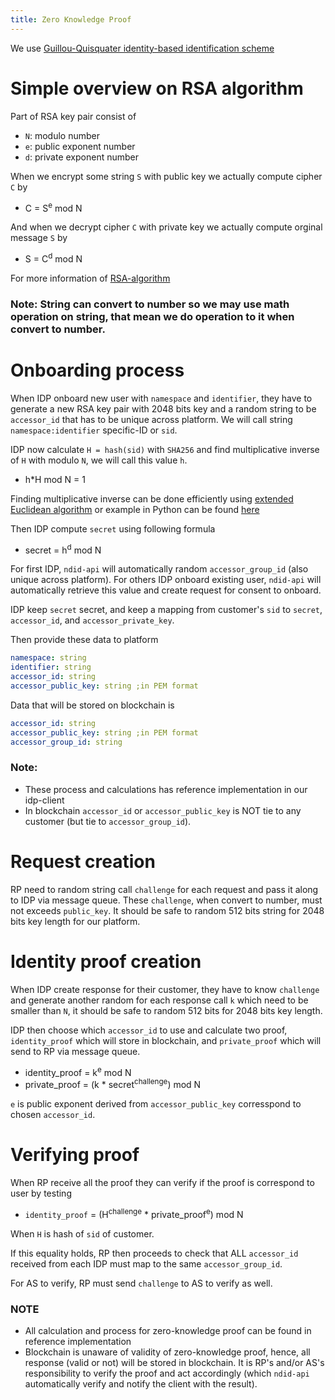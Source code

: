```yaml
---
title: Zero Knowledge Proof
---
```


We use [Guillou-Quisquater identity-based identification scheme](https://flylib.com/books/en/3.230.1.96/1/)

# Simple overview on RSA algorithm

Part of RSA key pair consist of
* `N`: modulo number
* `e`: public exponent number
* `d`: private exponent number

When we encrypt some string `S` with public key we actually compute cipher `C` by
* C = S<sup>e</sup> mod N

And when we decrypt cipher `C` with private key we actually compute orginal message `S` by
* S = C<sup>d</sup> mod N

For more information of [RSA-algorithm](https://en.wikipedia.org/wiki/RSA_(cryptosystem))

### Note: String can convert to number so we may use math operation on string, that mean we do operation to it when convert to number.

# Onboarding process

When IDP onboard new user with `namespace` and `identifier`, they have to generate a new RSA key pair with 2048 bits key and a random string to be `accessor_id` that has to be unique across platform.
We will call string `namespace:identifier` specific-ID or `sid`.

IDP now calculate `H = hash(sid)` with `SHA256` and find multiplicative inverse of `H` with modulo `N`, we will call this value `h`.
* h*H mod N = 1

Finding multiplicative inverse can be done efficiently using [extended Euclidean algorithm](https://en.wikipedia.org/wiki/Extended_Euclidean_algorithm) or example in Python can be found [here](https://stackoverflow.com/questions/4798654/modular-multiplicative-inverse-function-in-python)

Then IDP compute `secret` using following formula 
* secret = h<sup>d</sup> mod N

For first IDP, `ndid-api` will automatically random `accessor_group_id` (also unique across platform).
For others IDP onboard existing user, `ndid-api` will automatically retrieve this value and create request for consent to onboard.

IDP keep `secret` secret, and keep a mapping from customer's `sid` to `secret`, `accessor_id`, and `accessor_private_key`.

Then provide these data to platform
```yaml
namespace: string
identifier: string
accessor_id: string
accessor_public_key: string ;in PEM format
``` 

Data that will be stored on blockchain is
```yaml
accessor_id: string
accessor_public_key: string ;in PEM format
accessor_group_id: string
``` 

### Note: 
* These process and calculations has reference implementation in our idp-client
* In blockchain `accessor_id` or `accessor_public_key` is NOT tie to any customer (but tie to `accessor_group_id`).

# Request creation

RP need to random string call `challenge` for each request and pass it along to IDP via message queue. These `challenge`, when convert to number, must not exceeds `public_key`.
It should be safe to random 512 bits string for 2048 bits key length for our platform.

# Identity proof creation

When IDP create response for their customer, they have to know `challenge` and generate another random for each response call `k`
which need to be smaller than `N`, it should be safe to random 512 bits for 2048 bits key length.

IDP then choose which `accessor_id` to use and calculate two proof, `identity_proof` which will store in blockchain, and `private_proof` which will send to RP via message queue.

* identity_proof = k<sup>e</sup> mod N
* private_proof = (k * secret<sup>challenge</sup>) mod N

`e` is public exponent derived from `accessor_public_key` corresspond to chosen `accessor_id`.

# Verifying proof

When RP receive all the proof they can verify if the proof is correspond to user by testing

* `identity_proof` = (H<sup>challenge</sup> * private_proof<sup>e</sup>) mod N

When `H` is hash of `sid` of customer.

If this equality holds, RP then proceeds to check that ALL `accessor_id` received from each IDP must map to the same `accessor_group_id`.

For AS to verify, RP must send `challenge` to AS to verify as well.

### NOTE
* All calculation and process for zero-knowledge proof can be found in reference implementation
* Blockchain is unaware of validity of zero-knowledge proof, hence, all response (valid or not) will be stored in blockchain.
It is RP's and/or AS's responsibility to verify the proof and act accordingly (which `ndid-api` automatically verify and notify the client with the result).
